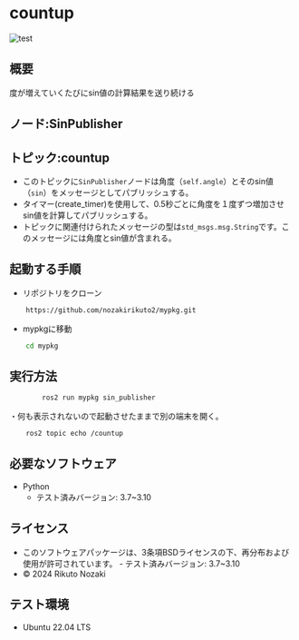 # countup
![test](https://github.com/nozakirikuto2/robosys2024/actions/workflows/test.yml/badge.svg)

## 概要

度が増えていくたびにsin値の計算結果を送り続ける

## ノード:SinPublisher



## トピック:countup

- このトピックに```SinPublisher```ノードは角度（```self.angle```）とそのsin値（```sin```）をメッセージとしてパブリッシュする。
- タイマー(create_timer)を使用して、0.5秒ごとに角度を１度ずつ増加させsin値を計算してパブリッシュする。
- トピックに関連付けられたメッセージの型は```std_msgs.msg.String```です。このメッセージには角度とsin値が含まれる。

## 起動する手順

- リポジトリをクローン
```bash
	https://github.com/nozakirikuto2/mypkg.git
```

- mypkgに移動
```bash
	cd mypkg
```

## 実行方法

```bash
        ros2 run mypkg sin_publisher
```
・何も表示されないので起動させたままで別の端末を開く。
```bash
	ros2 topic echo /countup
```

## 必要なソフトウェア
- Python
	- テスト済みバージョン: 3.7~3.10

## ライセンス

- このソフトウェアパッケージは、3条項BSDライセンスの下、再分布および使用が許可されています。
        - テスト済みバージョン: 3.7~3.10
- © 2024 Rikuto Nozaki

## テスト環境

-  Ubuntu 22.04 LTS
